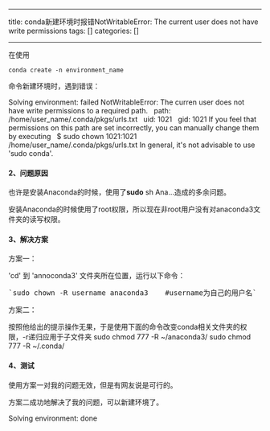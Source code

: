 
--- 
title:  conda新建环境时报错NotWritableError: The current user does not have write permissions 
tags: []
categories: [] 

---


在使用

```
conda create -n environment_name
```

命令新建环境时，遇到错误：

>  
 Solving environment: failed NotWritableError: The curren user does not have write permissions to a required path.   path: /home/user_name/.conda/pkgs/urls.txt   uid: 1021   gid: 1021 
 If you feel that permissions on this path are set incorrectly, you can manually change them by executing 
   $ sudo chown 1021:1021 /home/user_name/.conda/pkgs/urls.txt 
 In general, it's not advisable to use 'sudo conda'. 


#### 2、问题原因

也许是安装Anaconda的时候，使用了**sudo** sh Ana...造成的多余问题。

安装Anaconda的时候使用了root权限，所以现在非root用户没有对anaconda3文件夹的读写权限。

#### 3、解决方案

方案一：

>  
 'cd' 到 'annoconda3' 文件夹所在位置，运行以下命令： 
 <pre>`sudo chown -R username anaconda3    #username为自己的用户名`</pre> 


方案二：

>  
 按照他给出的提示操作无果，于是使用下面的命令改变conda相关文件夹的权限，-r递归应用于子文件夹 
 sudo chmod 777 -R ~/anaconda3/ sudo chmod 777 -R ~/.conda/ 


#### 4、测试

使用方案一对我的问题无效，但是有网友说是可行的。

方案二成功地解决了我的问题，可以新建环境了。

Solving environment: done


